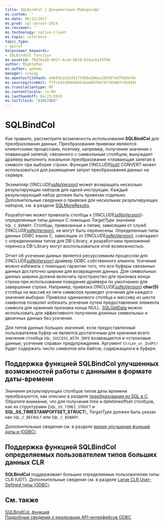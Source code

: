```yaml
---
title: SQLBindCol | Документация Майкрософт
ms.custom: ''
ms.date: 06/13/2017
ms.prod: sql-server-2014
ms.reviewer: ''
ms.technology: native-client
ms.topic: reference
topic_type:
- apiref
helpviewer_keywords:
- SQLBindCol function
ms.assetid: fbd7ba20-d917-4ca9-b018-018ac6af9f98
author: MightyPen
ms.author: genemi
manager: craigg
ms.openlocfilehash: ede93e1552451f7db8e286ac28284fed79ddef0c
ms.sourcegitcommit: f7fced330b64d6616aeb8766747295807c92dd41
ms.translationtype: MT
ms.contentlocale: ru-RU
ms.lasthandoff: 04/23/2019
ms.locfileid: "63067860"
---
```

# <a name="sqlbindcol"></a>SQLBindCol
  Как правило, рассмотрите возможность использования **SQLBindCol** для преобразования данных. Преобразования привязки являются клиентскими процессами, поэтому, например, получение значения с плавающей запятой, связанного с символьным столбцом, вынуждает драйвер выполнить локальное преобразование «плавающая запятая в символ» при выборке строки. Функция [!INCLUDE[tsql](../../includes/tsql-md.md)] CONVERT может использоваться для размещения затрат преобразования данных на сервере.  
  
 Экземпляр [!INCLUDE[ssNoVersion](../../includes/ssnoversion-md.md)] может возвращать несколько результирующих наборов для одной инструкции. Каждый результирующий набор должен быть привязан отдельно. Дополнительные сведения о привязке для нескольких результирующих наборов, см. в разделе [SQLMoreResults](sqlmoreresults.md).  
  
 Разработчик может привязать столбцы к [!INCLUDE[ssNoVersion](../../includes/ssnoversion-md.md)]-определенные типы данных C помощью *TargetType* значение `SQL_C_BINARY`. Столбцы, привязанные к типам, зависящим от служб [!INCLUDE[ssNoVersion](../../includes/ssnoversion-md.md)], не могут быть перенесены. Определенные типы данных ODBC языка C, зависящие от [!INCLUDE[ssNoVersion](../../includes/ssnoversion-md.md)], совпадают с определениями типов для DB-Library, и разработчики приложений переноса DB-Library могут воспользоваться этой возможностью.  
  
 Отчет об усечении данных является ресурсоемким процессом для [!INCLUDE[ssNoVersion](../../includes/ssnoversion-md.md)] драйвер ODBC собственного клиента. Усечения можно избежать с помощью гарантии того, что все буферы связанных данных достаточно широки для возвращения данных. Для символьных данных ширина должна включать пространство для признака конца строки при использовании поведения драйвера по умолчанию для завершения строки. Например, привязка [!INCLUDE[ssNoVersion](../../includes/ssnoversion-md.md)] **char(5)** столбца на массив из пяти символов приведет усечения для каждого значения выборки. Привязка одинакового столбца к массиву из шести символов позволит избежать усечения путем предоставления элемента символа для хранения признака конца NULL. [SQLGetData](sqlgetdata.md) можно использовать для эффективного получения длинных символьных и двоичных данных без усечения.  
  
 Для типов данных больших значений, если предоставленный пользователем буфер не является достаточным для хранения всего значения столбца `SQL_SUCCESS_WITH_INFO` возвращается и «строковые данные; усечение справа» предупреждение. Аргумент `StrLen_or_IndPtr` будет содержать число символов или байтов, содержащихся в буфере.  
  
## <a name="sqlbindcol-support-for-enhanced-date-and-time-features"></a>Поддержка функцией SQLBindCol улучшенных возможностей работы с данными в формате даты-времени  
 Значения результирующих столбцов типов даты времени преобразуются, как описано в разделе [преобразования из SQL в C](../native-client-odbc-date-time/datetime-data-type-conversions-from-sql-to-c.md). Обратите внимание, что для получения time и datetimeoffset столбцов, как их структурами (`SQL_SS_TIME2_STRUCT` и **SQL_SS_TIMESTAMPOFFSET_STRUCT**), *TargetType* должен быть указан как `SQL_C_DEFAULT` или `SQL_C_BINARY`.  
  
 Дополнительные сведения см. в разделе [время улучшения функций даты и &#40;ODBC&#41;](../native-client-odbc-date-time/date-and-time-improvements-odbc.md).  
  
## <a name="sqlbindcol-support-for-large-clr-udts"></a>Поддержка функцией SQLBindCol определяемых пользователем типов больших данных CLR  
 **SQLBindCol** поддерживает большие определяемые пользователем типы CLR (UDT). Дополнительные сведения см. в разделе [Large CLR User-Defined типы &#40;ODBC&#41;](../native-client/odbc/large-clr-user-defined-types-odbc.md).  
  
## <a name="see-also"></a>См. также  
 [SQLBindCol, функция](https://go.microsoft.com/fwlink/?LinkId=59327)   
 [Подробные сведения о реализации API-интерфейсов ODBC](odbc-api-implementation-details.md)  
  
  
